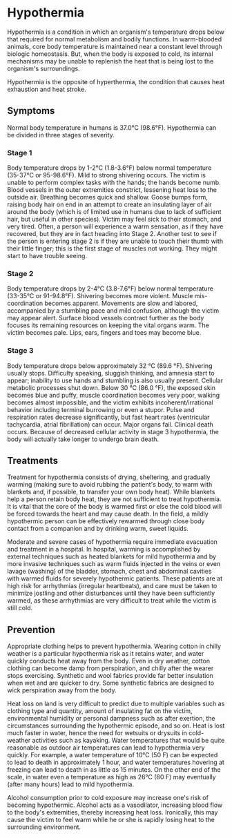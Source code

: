 # Hypothermia

Hypothermia is a condition in which an organism's temperature drops below that required for normal metabolism and bodily functions. In warm-blooded animals, core body temperature is maintained near a constant level through biologic homeostasis. But, when the body is exposed to cold, its internal mechanisms may be unable to replenish the heat that is being lost to the organism's surroundings.

Hypothermia is the opposite of hyperthermia, the condition that causes heat exhaustion and heat stroke.

## Symptoms

Normal body temperature in humans is 37.0°C (98.6°F). Hypothermia can be divided in three stages of severity.

### Stage 1

Body temperature drops by 1-2°C (1.8-3.6°F) below normal temperature (35-37°C or 95-98.6°F). Mild to strong shivering occurs. The victim is unable to perform complex tasks with the hands; the hands become numb. Blood vessels in the outer extremities constrict, lessening heat loss to the outside air. Breathing becomes quick and shallow. Goose bumps form, raising body hair on end in an attempt to create an insulating layer of air around the body (which is of limited use in humans due to lack of sufficient hair, but useful in other species). Victim may feel sick to their stomach, and very tired. Often, a person will experience a warm sensation, as if they have recovered, but they are in fact heading into Stage 2. Another test to see if the person is entering stage 2 is if they are unable to touch their thumb with their little finger; this is the first stage of muscles not working. They might start to have trouble seeing.

### Stage 2

Body temperature drops by 2-4°C (3.8-7.6°F) below normal temperature (33-35°C or 91-94.8°F). Shivering becomes more violent. Muscle mis-coordination becomes apparent. Movements are slow and labored, accompanied by a stumbling pace and mild confusion, although the victim may appear alert. Surface blood vessels contract further as the body focuses its remaining resources on keeping the vital organs warm. The victim becomes pale. Lips, ears, fingers and toes may become blue.

### Stage 3

Body temperature drops below approximately 32 °C (89.6 °F). Shivering usually stops. Difficulty speaking, sluggish thinking, and amnesia start to appear; inability to use hands and stumbling is also usually present. Cellular metabolic processes shut down. Below 30 °C (86.0 °F), the exposed skin becomes blue and puffy, muscle coordination becomes very poor, walking becomes almost impossible, and the victim exhibits incoherent/irrational behavior including terminal burrowing or even a stupor. Pulse and respiration rates decrease significantly, but fast heart rates (ventricular tachycardia, atrial fibrillation) can occur. Major organs fail. Clinical death occurs. Because of decreased cellular activity in stage 3 hypothermia, the body will actually take longer to undergo brain death.

## Treatments

Treatment for hypothermia consists of drying, sheltering, and gradually warming (making sure to avoid rubbing the patient's body, to warm with blankets and, if possible, to transfer your own body heat). While blankets help a person retain body heat, they are not sufficient to treat hypothermia. It is vital that the core of the body is warmed first or else the cold blood will be forced towards the heart and may cause death. In the field, a mildly hypothermic person can be effectively rewarmed through close body contact from a companion and by drinking warm, sweet liquids.

Moderate and severe cases of hypothermia require immediate evacuation and treatment in a hospital. In hospital, warming is accomplished by external techniques such as heated blankets for mild hypothermia and by more invasive techniques such as warm fluids injected in the veins or even lavage (washing) of the bladder, stomach, chest and abdominal cavities with warmed fluids for severely hypothermic patients. These patients are at high risk for arrhythmias (irregular heartbeats), and care must be taken to minimize jostling and other disturbances until they have been sufficiently warmed, as these arrhythmias are very difficult to treat while the victim is still cold.

## Prevention

Appropriate clothing helps to prevent hypothermia. Wearing cotton in chilly weather is a particular hypothermia risk as it retains water, and water quickly conducts heat away from the body. Even in dry weather, cotton clothing can become damp from perspiration, and chilly after the wearer stops exercising. Synthetic and wool fabrics provide far better insulation when wet and are quicker to dry. Some synthetic fabrics are designed to wick perspiration away from the body.

Heat loss on land is very difficult to predict due to multiple variables such as clothing type and quantity, amount of insulating fat on the victim, environmental humidity or personal dampness such as after exertion, the circumstances surrounding the hypothermic episode, and so on. Heat is lost much faster in water, hence the need for wetsuits or drysuits in cold-weather activities such as kayaking. Water temperatures that would be quite reasonable as outdoor air temperatures can lead to hypothermia very quickly. For example, a water temperature of 10°C (50 F) can be expected to lead to death in approximately 1 hour, and water temperatures hovering at freezing can lead to death in as little as 15 minutes. On the other end of the scale, in water even a temperature as high as 26°C (80 F) may eventually (after many hours) lead to mild hypothermia.

Alcohol consumption prior to cold exposure may increase one's risk of becoming hypothermic. Alcohol acts as a vasodilator, increasing blood flow to the body's extremities, thereby increasing heat loss. Ironically, this may cause the victim to feel warm while he or she is rapidly losing heat to the surrounding environment. 